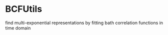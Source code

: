 # BCFUtils
find multi-exponential representations by fitting bath correlation functions in time domain
